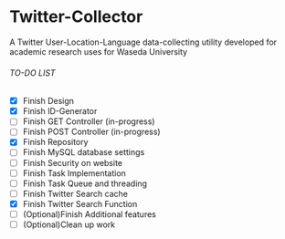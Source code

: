 # Twitter-Collector
A Twitter User-Location-Language data-collecting utility developed for academic research uses for Waseda University

###### TO-DO LIST
- [x] Finish Design
- [x] Finish ID-Generator
- [ ] Finish GET Controller (in-progress)
- [ ] Finish POST Controller (in-progress)
- [x] Finish Repository
- [ ] Finish MySQL database settings
- [ ] Finish Security on website
- [ ] Finish Task Implementation
- [ ] Finish Task Queue and threading
- [ ] Finish Twitter Search cache
- [x] Finish Twitter Search Function
- [ ] \(Optional)Finish Additional features
- [ ] \(Optional)Clean up work

